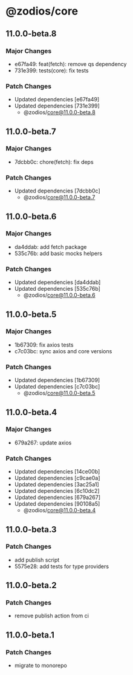 # @zodios/core

## 11.0.0-beta.8

### Major Changes

- e67fa49: feat(fetch): remove qs dependency
- 731e399: tests(core): fix tests

### Patch Changes

- Updated dependencies [e67fa49]
- Updated dependencies [731e399]
  - @zodios/core@11.0.0-beta.8

## 11.0.0-beta.7

### Major Changes

- 7dcbb0c: chore(fetch): fix deps

### Patch Changes

- Updated dependencies [7dcbb0c]
  - @zodios/core@11.0.0-beta.7

## 11.0.0-beta.6

### Major Changes

- da4ddab: add fetch package
- 535c76b: add basic mocks helpers

### Patch Changes

- Updated dependencies [da4ddab]
- Updated dependencies [535c76b]
  - @zodios/core@11.0.0-beta.6

## 11.0.0-beta.5

### Major Changes

- 1b67309: fix axios tests
- c7c03bc: sync axios and core versions

### Patch Changes

- Updated dependencies [1b67309]
- Updated dependencies [c7c03bc]
  - @zodios/core@11.0.0-beta.5

## 11.0.0-beta.4

### Major Changes

- 679a267: update axios

### Patch Changes

- Updated dependencies [14ce00b]
- Updated dependencies [c9cae0a]
- Updated dependencies [3ac25a1]
- Updated dependencies [6c10dc2]
- Updated dependencies [679a267]
- Updated dependencies [90108a5]
  - @zodios/core@11.0.0-beta.4

## 11.0.0-beta.3

### Patch Changes

- add publish script
- 5575e28: add tests for type providers

## 11.0.0-beta.2

### Patch Changes

- remove publish action from ci

## 11.0.0-beta.1

### Patch Changes

- migrate to monorepo
